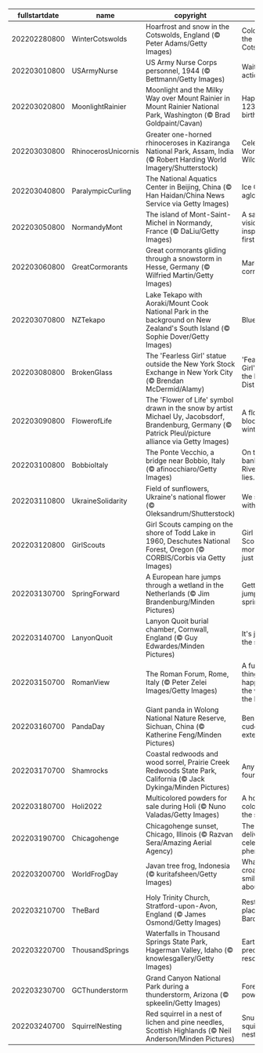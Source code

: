 |fullstartdate|name|copyright|title|image|
|--|--|--|--|--|
202202280800|WinterCotswolds|Hoarfrost and snow in the Cotswolds, England (© Peter Adams/Getty Images)|Cold falls on the Cotswolds|![](/en-US/2022/03/202202280800WinterCotswolds.jpg)|
202203010800|USArmyNurse|US Army Nurse Corps personnel, 1944 (© Bettmann/Getty Images)|Waiting for action|![](/en-US/2022/03/202203010800USArmyNurse.jpg)|
202203020800|MoonlightRainier|Moonlight and the Milky Way over Mount Rainier in Mount Rainier National Park, Washington (© Brad Goldpaint/Cavan)|Happy 123rd birthday|![](/en-US/2022/03/202203020800MoonlightRainier.jpg)|
202203030800|RhinocerosUnicornis|Greater one-horned rhinoceroses in Kaziranga National Park, Assam, India (© Robert Harding World Imagery/Shutterstock)|Celebrating World Wildlife Day|![](/en-US/2022/03/202203030800RhinocerosUnicornis.jpg)|
202203040800|ParalympicCurling|The National Aquatics Center in Beijing, China (© Han Haidan/China News Service via Getty Images)|Ice Cube aglow|![](/en-US/2022/03/202203040800ParalympicCurling.jpg)|
202203050800|NormandyMont|The island of Mont-Saint-Michel in Normandy, France (© DaLiu/Getty Images)|A saintly vision inspired the first chapel|![](/en-US/2022/03/202203050800NormandyMont.jpg)|
202203060800|GreatCormorants|Great cormorants gliding through a snowstorm in Hesse, Germany (© Wilfried Martin/Getty Images)|March of the cormorants|![](/en-US/2022/03/202203060800GreatCormorants.jpg)|
202203070800|NZTekapo|Lake Tekapo with Aoraki/Mount Cook National Park in the background on New Zealand's South Island (© Sophie Dover/Getty Images)|Blue Zealand|![](/en-US/2022/03/202203070800NZTekapo.jpg)|
202203080800|BrokenGlass|The 'Fearless Girl' statue outside the New York Stock Exchange in New York City (© Brendan McDermid/Alamy)|'Fearless Girl' rules the Financial District|![](/en-US/2022/03/202203080800BrokenGlass.jpg)|
202203090800|FlowerofLife|The 'Flower of Life' symbol drawn in the snow by artist Michael Uy, Jacobsdorf, Brandenburg, Germany (© Patrick Pleul/picture alliance via Getty Images)|A flower blooms in winter|![](/en-US/2022/03/202203090800FlowerofLife.jpg)|
202203100800|BobbioItaly|The Ponte Vecchio, a bridge near Bobbio, Italy (© afinocchiaro/Getty Images)|On the left bank of the River Trebbia lies...|![](/en-US/2022/03/202203100800BobbioItaly.jpg)|
202203110800|UkraineSolidarity|Field of sunflowers, Ukraine's national flower (© Oleksandrum/Shutterstock)|We stand with Ukraine|![](/en-US/2022/03/202203110800UkraineSolidarity.jpg)|
202203120800|GirlScouts|Girl Scouts camping on the shore of Todd Lake in 1960, Deschutes National Forest, Oregon (© CORBIS/Corbis via Getty Images)|Girl Scouting, more than just cookies|![](/en-US/2022/03/202203120800GirlScouts.jpg)|
202203130700|SpringForward|A European hare jumps through a wetland in the Netherlands (© Jim Brandenburg/Minden Pictures)|Getting a jump on spring|![](/en-US/2022/03/202203130700SpringForward.jpg)|
202203140700|LanyonQuoit|Lanyon Quoit burial chamber, Cornwall, England (© Guy Edwardes/Minden Pictures)|It's just pi in the sky...|![](/en-US/2022/03/202203140700LanyonQuoit.jpg)|
202203150700|RomanView|The Roman Forum, Rome, Italy (© Peter Zelei Images/Getty Images)|A funny thing happened on the way to the Forum…|![](/en-US/2022/03/202203150700RomanView.jpg)|
202203160700|PandaDay|Giant panda in Wolong National Nature Reserve, Sichuan, China (© Katherine Feng/Minden Pictures)|Beneath that cuddly exterior...|![](/en-US/2022/03/202203160700PandaDay.jpg)|
202203170700|Shamrocks|Coastal redwoods and wood sorrel, Prairie Creek Redwoods State Park, California (© Jack Dykinga/Minden Pictures)|Any with four leaves?|![](/en-US/2022/03/202203170700Shamrocks.jpg)|
202203180700|Holi2022|Multicolored powders for sale during Holi (© Nuno Valadas/Getty Images)|A holiday as colorful as the season|![](/en-US/2022/03/202203180700Holi2022.jpg)|
202203190700|Chicagohenge|Chicagohenge sunset, Chicago, Illinois (© Razvan Sera/Amazing Aerial Agency)|The city grid delivers this celestial phenomenon|![](/en-US/2022/03/202203190700Chicagohenge.jpg)|
202203200700|WorldFrogDay|Javan tree frog, Indonesia (© kuritafsheen/Getty Images)|What's this croaker smiling about?|![](/en-US/2022/03/202203200700WorldFrogDay.jpg)|
202203210700|TheBard|Holy Trinity Church, Stratford-upon-Avon, England (© James Osmond/Getty Images)|Resting place of the Bard|![](/en-US/2022/03/202203210700TheBard.jpg)|
202203220700|ThousandSprings|Waterfalls in Thousand Springs State Park, Hagerman Valley, Idaho (© knowlesgallery/Getty Images)|Earth's most precious resource?|![](/en-US/2022/03/202203220700ThousandSprings.jpg)|
202203230700|GCThunderstorm|Grand Canyon National Park during a thunderstorm, Arizona (© spkeelin/Getty Images)|Forecasting power|![](/en-US/2022/03/202203230700GCThunderstorm.jpg)|
202203240700|SquirrelNesting|Red squirrel in a nest of lichen and pine needles, Scottish Highlands (© Neil Anderson/Minden Pictures)|Snug as a squirrel in its nest|![](/en-US/2022/03/202203240700SquirrelNesting.jpg)|
